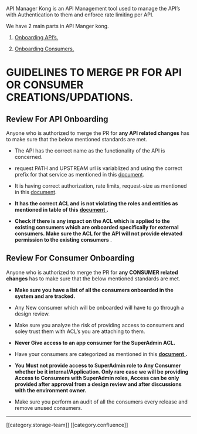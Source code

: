 API Manager Kong is an API Management tool used to manage the API’s with Authentication to them and enforce rate limiting per API.

We have 2 main parts in API Manger kong.


1. [Onboarding API’s.](https://project-sunbird.atlassian.net/wiki/spaces/DevOps/pages/1205207131/Onboarding+API%27s)


1. [Onboarding Consumers.](https://project-sunbird.atlassian.net/wiki/spaces/DevOps/pages/1202847861/Onboarding+Consumers)




# GUIDELINES TO MERGE PR FOR API OR CONSUMER CREATIONS/UPDATIONS.

## Review For API Onboarding
Anyone who is authorized to merge the PR for  **any API related changes** has to make sure that the below mentioned standards are met.


* The API has the correct name as the functionality of the API is concerned.


* request PATH and UPSTREAM url is variablized and using the correct prefix for that service as mentioned in this [document](https://project-sunbird.atlassian.net/wiki/spaces/DevOps/pages/1205207131/Best+Practces+For+Onboarding+API%27s+In+Sunbird).


* It is having correct authorization, rate limits, request-size as mentioned in this [document](https://project-sunbird.atlassian.net/wiki/spaces/DevOps/pages/1205207131/Best+Practces+For+Onboarding+API%27s+In+Sunbird).


*  **It has the correct ACL and is not violating the roles and entities as mentioned in table of this** [ **document** ](https://project-sunbird.atlassian.net/wiki/spaces/DevOps/pages/1202847861/Best+Practces+For+Onboarding+Consumers+In+Sunbird) **.** 


*  **Check if there is any impact on the ACL which is applied to the existing consumers which are onboarded specifically for external consumers. Make sure the ACL for the API will not provide elevated permission to the existing consumers** .




## Review For Consumer Onboarding
Anyone who is authorized to merge the PR for  **any CONSUMER related changes** has to make sure that the below mentioned standards are met.


*  **Make sure you have a list of all the consumers onboarded in the system and are tracked.** 


* Any New consumer which will be onboarded will  have to go through a design review.


* Make sure you analyze the risk of providing access to consumers and soley trust them with ACL’s you are attaching to them.


*  **Never Give access to an app consumer for the SuperAdmin ACL.** 


*  Have your consumers are categorized as mentioned in this [ **document** ](https://project-sunbird.atlassian.net/wiki/spaces/DevOps/pages/1202847861/Best+Practces+For+Onboarding+Consumers+In+Sunbird) **.** 


*  **You Must not provide access to SuperAdmin role to Any Consumer whether be it internal/Application. Only rare case we will be providing Access to Consumers with SuperAdmin roles, Access can be only provided after approval from a design review and after discussions with the environment owner.** 


* Make sure you perform an audit of all the consumers every release and remove unused consumers.







*****

[[category.storage-team]] 
[[category.confluence]] 
